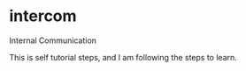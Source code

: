 # intercom
Internal Communication


This is self tutorial steps, and I am following the steps to learn.
